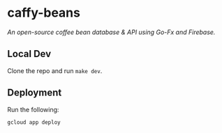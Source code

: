 # caffy-beans

_An open-source coffee bean database & API using Go-Fx and Firebase._

## Local Dev

Clone the repo and run `make dev`.

## Deployment

Run the following:

```sh
gcloud app deploy
```
